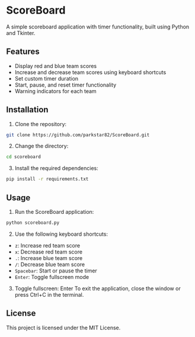 # ScoreBoard

A simple scoreboard application with timer functionality, built using Python and Tkinter. 

## Features

- Display red and blue team scores
- Increase and decrease team scores using keyboard shortcuts
- Set custom timer duration
- Start, pause, and reset timer functionality
- Warning indicators for each team

## Installation

1. Clone the repository:

```bash
git clone https://github.com/parkstar82/ScoreBoard.git
```

2. Change the directory:
```bash
cd scoreboard
```
3. Install the required dependencies:
```bash
pip install -r requirements.txt
```

## Usage
1. Run the ScoreBoard application:
```bash
python scoreboard.py
```

2. Use the following keyboard shortcuts:
- `z`: Increase red team score
- `x`: Decrease red team score
- `.`: Increase blue team score
- `/`: Decrease blue team score
- `Spacebar`: Start or pause the timer
- `Enter`: Toggle fullscreen mode

3. Toggle fullscreen: Enter
To exit the application, close the window or press Ctrl+C in the terminal.

## License
This project is licensed under the MIT License.